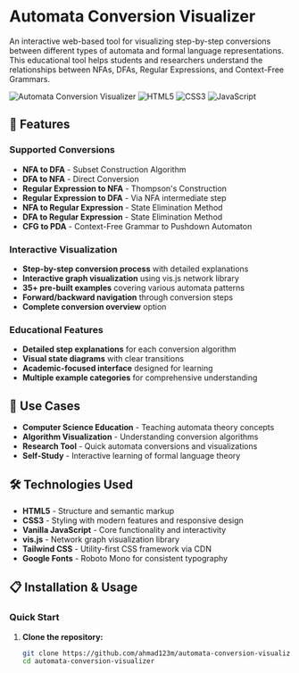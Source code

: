# Automata Conversion Visualizer

An interactive web-based tool for visualizing step-by-step conversions between different types of automata and formal language representations. This educational tool helps students and researchers understand the relationships between NFAs, DFAs, Regular Expressions, and Context-Free Grammars.

![Automata Conversion Visualizer](https://img.shields.io/badge/Status-Active-brightgreen) ![HTML5](https://img.shields.io/badge/HTML5-E34F26?logo=html5&logoColor=white) ![CSS3](https://img.shields.io/badge/CSS3-1572B6?logo=css3&logoColor=white) ![JavaScript](https://img.shields.io/badge/JavaScript-F7DF1E?logo=javascript&logoColor=black)

## 🚀 Features

### Supported Conversions
- **NFA to DFA** - Subset Construction Algorithm
- **DFA to NFA** - Direct Conversion
- **Regular Expression to NFA** - Thompson's Construction
- **Regular Expression to DFA** - Via NFA intermediate step
- **NFA to Regular Expression** - State Elimination Method
- **DFA to Regular Expression** - State Elimination Method
- **CFG to PDA** - Context-Free Grammar to Pushdown Automaton

### Interactive Visualization
- **Step-by-step conversion process** with detailed explanations
- **Interactive graph visualization** using vis.js network library
- **35+ pre-built examples** covering various automata patterns
- **Forward/backward navigation** through conversion steps
- **Complete conversion overview** option

### Educational Features
- **Detailed step explanations** for each conversion algorithm
- **Visual state diagrams** with clear transitions
- **Academic-focused interface** designed for learning
- **Multiple example categories** for comprehensive understanding

## 🎯 Use Cases

- **Computer Science Education** - Teaching automata theory concepts
- **Algorithm Visualization** - Understanding conversion algorithms
- **Research Tool** - Quick automata conversions and visualizations
- **Self-Study** - Interactive learning of formal language theory

## 🛠️ Technologies Used

- **HTML5** - Structure and semantic markup
- **CSS3** - Styling with modern features and responsive design
- **Vanilla JavaScript** - Core functionality and interactivity
- **vis.js** - Network graph visualization library
- **Tailwind CSS** - Utility-first CSS framework via CDN
- **Google Fonts** - Roboto Mono for consistent typography

## 📋 Installation & Usage

### Quick Start
1. **Clone the repository:**
   ```bash
   git clone https://github.com/ahmad123m/automata-conversion-visualizer.git
   cd automata-conversion-visualizer
